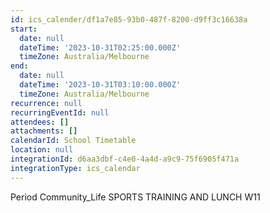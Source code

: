 ```yaml
---
id: ics_calender/df1a7e85-93b0-487f-8200-d9ff3c16638a
start:
  date: null
  dateTime: '2023-10-31T02:25:00.000Z'
  timeZone: Australia/Melbourne
end:
  date: null
  dateTime: '2023-10-31T03:10:00.000Z'
  timeZone: Australia/Melbourne
recurrence: null
recurringEventId: null
attendees: []
attachments: []
calendarId: School Timetable
location: null
integrationId: d6aa3dbf-c4e0-4a4d-a9c9-75f6905f471a
integrationType: ics_calendar
---
```

Period Community_Life
SPORTS TRAINING AND LUNCH W11